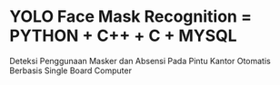 # YOLO Face Mask Recognition = PYTHON + C++ + C + MYSQL
Deteksi Penggunaan Masker dan Absensi Pada Pintu Kantor Otomatis Berbasis Single Board Computer
